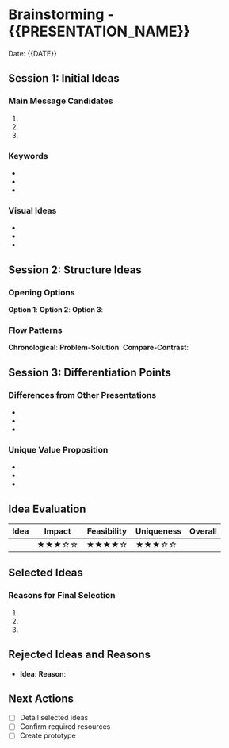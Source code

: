# Brainstorming - {{PRESENTATION_NAME}}

Date: {{DATE}}

## Session 1: Initial Ideas

### Main Message Candidates

1. 
2. 
3. 

### Keywords

- 
- 
- 

### Visual Ideas

- 
- 
- 

## Session 2: Structure Ideas

### Opening Options

**Option 1**: 
**Option 2**: 
**Option 3**: 

### Flow Patterns

**Chronological**: 
**Problem-Solution**: 
**Compare-Contrast**: 

## Session 3: Differentiation Points

### Differences from Other Presentations

- 
- 
- 

### Unique Value Proposition

- 
- 
- 

## Idea Evaluation

| Idea | Impact | Feasibility | Uniqueness | Overall |
|------|--------|-------------|------------|---------|
|      | ★★★☆☆ | ★★★★☆ | ★★★☆☆ |         |

## Selected Ideas

### Reasons for Final Selection

1. 
2. 
3. 

## Rejected Ideas and Reasons

- **Idea**: 
  **Reason**: 

## Next Actions

- [ ] Detail selected ideas
- [ ] Confirm required resources
- [ ] Create prototype